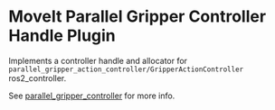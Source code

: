 # MoveIt Parallel Gripper Controller Handle Plugin

Implements a controller handle and allocator for `parallel_gripper_action_controller/GripperActionController` ros2_controller.

See [parallel_gripper_controller](https://control.ros.org/master/doc/ros2_controllers/parallel_gripper_controller/doc/userdoc.html) for more info.
